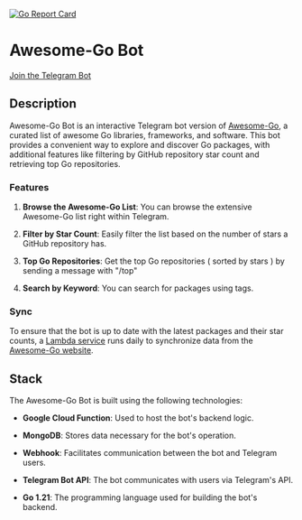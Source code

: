 [![Go Report Card](https://goreportcard.com/badge/github.com/samirkape/awesome-go-bot)](https://goreportcard.com/report/github.com/samirkape/awesome-go-bot)

# Awesome-Go Bot

[Join the Telegram Bot](https://t.me/awsmgo_bot)

## Description

Awesome-Go Bot is an interactive Telegram bot version of [Awesome-Go](https://awesome-go.com), a curated list of awesome Go libraries, frameworks, and software. This bot provides a convenient way to explore and discover Go packages, with additional features like filtering by GitHub repository star count and retrieving top Go repositories.

### Features

1. **Browse the Awesome-Go List**: You can browse the extensive Awesome-Go list right within Telegram.

2. **Filter by Star Count**: Easily filter the list based on the number of stars a GitHub repository has.

3. **Top Go Repositories**: Get the top Go repositories ( sorted by stars ) by sending a message with "/top"

4. **Search by Keyword**: You can search for packages using tags.


### Sync

To ensure that the bot is up to date with the latest packages and their star counts, a [Lambda service](https://github.com/samirkape/awesome-go-sync) runs daily to synchronize data from the [Awesome-Go website](https://awesome-go.com).

## Stack

The Awesome-Go Bot is built using the following technologies:

- **Google Cloud Function**: Used to host the bot's backend logic.

- **MongoDB**: Stores data necessary for the bot's operation.

- **Webhook**: Facilitates communication between the bot and Telegram users.

- **Telegram Bot API**: The bot communicates with users via Telegram's API.

- **Go 1.21**: The programming language used for building the bot's backend.

